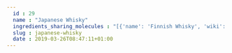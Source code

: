 ```yaml
---
  id : 29
  name : "Japanese Whisky"
  ingredients_sharing_molecules : "[{'name': 'Finnish Whisky', 'wiki': 'Finnish_whisky', 'id': 28, 'category': 'Beverage Alcoholic', 'common_molecules': [342, 6054, 8908, 985, 527, 3893, 284, 8094, 61586, 6584, 8468, 31265, 8892, 1032, 612, 650, 8103, 335, 7797, 10882, 26334, 31249, 6560, 11747, 637566, 61386, 31283, 8180, 62465, 7047, 8365, 8122, 7765, 379, 6561, 7165, 10430, 996, 31242, 62092, 7799, 7976, 16617, 7749, 31276, 445639, 62445, 7800, 31251, 7342, 24020, 1146, 460, 3314, 12366, 31260, 7351, 61137, 26808, 8174, 31252, 5366074, 61015, 638014, 7344, 7654, 445070, 7361, 8158, 1183, 10823, 5284421, 7059, 22201, 8314, 25915, 957, 569214, 7945, 11508, 26331, 7937, 7362, 7710, 519786, 12293, 12230, 19310, 14228, 73750, 5281, 5282108, 11005, 6590, 16255, 7728, 8038, 12327, 7501, 14296, 8655, 8193, 7938, 7711, 12613, 7762, 31289]}, {'name': 'Scotch Whisky', 'wiki': 'Scotch_whisky', 'id': 31, 'category': 'Beverage Alcoholic', 'common_molecules': [342, 6054, 8908, 985, 527, 3893, 284, 8094, 61586, 6584, 8468, 31265, 8892, 1032, 612, 650, 8103, 335, 7797, 10882, 26334, 31249, 6560, 11747, 637566, 61386, 31283, 8180, 62465, 7047, 8365, 8122, 7765, 379, 6561, 7165, 10430, 996, 31242, 62092, 7799, 7976, 16617, 7749, 31276, 445639, 62445, 7800, 31251, 7342, 24020, 1146, 460, 3314, 12366, 31260, 7351, 61137, 26808, 8174, 31252, 5366074, 61015, 638014, 7344, 7654, 445070, 7361, 8158, 1183, 10823, 5284421, 22201, 8314, 25915, 957, 569214, 7945, 177, 11508, 26331, 7937, 7362, 7710, 519786, 12293, 12230, 19310, 14228, 73750, 5281, 5282108, 11005, 6590, 16255, 7728, 8038, 12327, 7501, 14296, 8655, 8193, 7938, 7711, 12613, 7762, 31289]}, {'name': 'Malt Whisky', 'wiki': 'Malt_whisky', 'id': 30, 'category': 'Beverage Alcoholic', 'common_molecules': [342, 10823, 6054, 8908, 985, 527, 3893, 284, 8094, 61586, 6584, 8468, 31265, 8892, 1032, 612, 650, 8103, 335, 7797, 10882, 26334, 31249, 6560, 11747, 637566, 61386, 31283, 8180, 62465, 8365, 8122, 7765, 379, 6561, 7165, 10430, 996, 31242, 62092, 7799, 7976, 16617, 7749, 31276, 445639, 62445, 7800, 31251, 7342, 24020, 1146, 460, 3314, 12366, 31260, 7351, 61137, 26808, 8174, 31252, 5366074, 61015, 638014, 7344, 7654, 445070, 7361, 8158, 1183, 11335, 5284421, 22201, 8314, 25915, 957, 569214, 7945, 11508, 26331, 7937, 7362, 7710, 519786, 12293, 12230, 19310, 14228, 73750, 5281, 5282108, 11005, 6590, 16255, 7728, 8038, 12327, 7501, 14296, 8655, 8193, 7938, 7711, 12613, 7762, 31289]}, {'name': 'Whisky', 'wiki': 'Whisky', 'id': 25, 'category': 'Beverage Alcoholic', 'common_molecules': [342, 6054, 8908, 985, 527, 3893, 284, 8094, 61586, 6584, 8468, 31265, 8892, 1032, 612, 650, 8103, 335, 7797, 10882, 26334, 31249, 6560, 11747, 637566, 61386, 31283, 8180, 62465, 8365, 8122, 7765, 379, 6561, 7165, 10430, 996, 31242, 62092, 7799, 7976, 16617, 7749, 31276, 445639, 62445, 7800, 31251, 7342, 24020, 1146, 460, 3314, 12366, 31260, 7351, 61137, 26808, 8174, 31252, 5366074, 61015, 638014, 7344, 7654, 445070, 7361, 8158, 1183, 10823, 5284421, 22201, 8314, 25915, 957, 569214, 7945, 11508, 26331, 7937, 7362, 7710, 519786, 12293, 12230, 19310, 14228, 73750, 5281, 5282108, 11005, 6590, 16255, 7728, 8038, 12327, 7501, 14296, 8655, 8193, 7938, 7711, 12613, 7762, 31289]}, {'name': 'Bourbon Whisky', 'wiki': 'Bourbon_whiskey', 'id': 26, 'category': 'Beverage Alcoholic', 'common_molecules': [342, 6054, 8908, 985, 527, 3893, 284, 8094, 61586, 6584, 8468, 31265, 8892, 1032, 612, 650, 8103, 335, 7797, 10882, 26334, 31249, 6560, 11747, 637566, 61386, 31283, 8180, 62465, 8365, 8122, 7765, 379, 6561, 7165, 10430, 996, 31242, 62092, 7799, 7976, 16617, 7749, 31276, 445639, 62445, 7800, 31251, 7342, 24020, 1146, 460, 3314, 12366, 31260, 7351, 61137, 26808, 8174, 31252, 5366074, 61015, 638014, 7344, 7654, 445070, 7361, 8158, 1183, 10823, 5284421, 22201, 8314, 25915, 957, 569214, 7945, 11508, 26331, 7937, 7362, 7710, 519786, 12293, 12230, 19310, 14228, 73750, 5281, 5282108, 11005, 6590, 16255, 7728, 8038, 12327, 7501, 14296, 8655, 8193, 7938, 7711, 12613, 7762, 31289]}]"
  slug : japanese-whisky
  date : 2019-03-26T08:47:11+01:00
---
```



